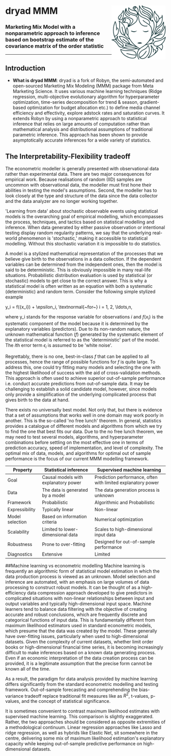 # dryad MMM <img src='R/data/logo.png' align="right" height="169px" />
### Marketing Mix Model with a nonparametric approach to inference based on bootstrap estimate of the covariance matrix of the order statistic

---

## Introduction

  * **What is dryad MMM**: dryad is a fork of Robyn, the semi-automated and open-sourced Marketing Mix Modeling (MMM) package from Meta 
  Marketing Science. It uses various machine learning techniques (Ridge regression, multi-objective evolutionary algorithm for hyperparameter optimization, time-series decomposition for trend & season, gradient-based optimization for budget allocation etc.) to define media channel efficiency and effectivity, explore adstock rates and saturation curves. It extends Robyn by using a nonparametric approach to statistical inference that relies on large amounts of computation rather than mathematical analysis and distributional assumptions of traditional parametric inference. This approach has been shown to provide asymptotically accurate inferences for a wide variety of statistics.
  
## The Interpretability-Flexibility tradeoff

The econometric modeller is generally presented with observational data rather than experimental data. There are two major consequences for empirical work. Because realisations of random (IID) samples are uncommon with observational data, the modeller must first hone their abilities in testing the model's assumptions. Second, the modeller has to look closely at the type and structure of the data since the data collector and the data analyzer are no longer working together.

'Learning from data' about stochastic observable events using statistical models is the overarching goal of empirical modelling, which encompasses the process, techniques, and tactics based on statistical modelling and inference. When data generated by either passive observation or intentional testing display random regularity patterns, we say that the underlying real-world phenomenon is 'stochastic,' making it accessible to statistical modelling. Without this stochastic variation it is impossible to do statistics.

A model is a stylized mathematical representation of the processes that we believe give birth to the observations in a data collection. If the dependent variables can be determined from the independent ones, then the model is said to be deterministic. This is obviously impossible in many real-life situations. Probabilistic distribution evaluation is used by statistical (or stochastic) models to get close to the correct answer. This is why a statistical model is often written as an equation with both a systematic (deterministic) and random term. Consider the following simple stylized example

y_i = f({x_i}) + \epsilon_i, \textnormal{~for~} i = 1, 2, \ldots,n,

where y_i stands for the response variable for observations $i$ and $f({x_i})$ is the systematic component of the model because it is determined by the explanatory variables (predictors). Due to its non-random nature, the unknown mathematical function $(f)$ generated by the systematic element of the statistical model is referred to as the 'deterministic' part of the model. The $i$th error term $\epsilon_i$ is assumed to be 'white noise'.

Regrettably, there is no one, best-in-class $f$ that can be applied to all processes, hence the range of possible functions for $f$ is quite large. To address this, one could try fitting many models and selecting the one with the highest likelihood of success with the aid of cross-validation methods. This approach is often used to achieve superior out-of-sample performance i.e. conduct accurate predictions from out-of-sample data. It may be challenging to establish a solid candidate model, however, since models only provide a simplification of the underlying complicated process that gives birth to the data at hand.

There exists no universally best model. Not only that, but there is evidence that a set of assumptions that works well in one domain may work poorly in another. This is the so-called 'no free lunch' theorem. In general, statistics provides a catalogue of different models and algorithms from which we try to find the one that best fits our data. Due to the no free lunch theorem, we may need to test several models, algorithms, and hyperparameter combinations before settling on the most effective one in terms of prediction accuracy, speed of implementation, and level of complexity. The optimal mix of data, models, and algorithms for optimal out of sample performance is the focus of our current MMM modelling framework.


| Property        | Statistical inference             | Supervised machine learning            |
|-----------------|-----------------------------------|----------------------------------------|
| Goal            | Causal models with explanatory power               | Prediction performance,  often with limited explanatory power              |
| Data            | The data is generated by a model  | The data generation process is unknown |
| Framework       | Probabilistic                     | Algorithmic and Probabilistic          |
| Expressibility  | Typically linear                  | Non-linear                             |
| Model selection | Based on information criteria     | Numerical optimization                 |
| Scalability     | Limited to lower-dimensional data | Scales to high-dimensional input data  |
| Robustness      | Prone to over-fitting             | Designed for out-of-sample performance |
| Diagnostics     | Extensive                         | Limited                                |
  
##Machine learning vs econometric modelling
Machine learning is frequently an algorithmic form of statistical model estimation in which the data production process is viewed as an unknown. Model selection and inference are automated, with an emphasis on large volumes of data processing to construct robust models. It can be thought of as a high-efficiency data compression approach developed to give predictors in complicated situations with non-linear relationships between input and output variables and typically high-dimensional input space. Machine learners tend to balance data filtering with the objective of creating accurate and robust conclusions, which are frequently discrete and categorical functions of input data. This is fundamentally different from maximum likelihood estimators used in standard econometric models, which presume that the data was created by the model. These generally have over-fitting issues, particularly when used to high-dimensional datasets. Given the complexity of current datasets, whether limit order books or high-dimensional financial time series, it is becoming increasingly difficult to make inferences based on a known data generating process. Even if an economic interpretation of the data creation process can be provided, it is a legitimate assumption that the precise form cannot be known all of the time.

As a result, the paradigm for data analysis provided by machine learning differs significantly from the standard econometric modelling and testing framework. Out-of-sample forecasting and comprehending the bias-variance tradeoff replace traditional fit measures like as $R^2$, t-values, p-values, and the concept of statistical significance. 

It is sometimes convenient to contrast maximum likelihood estimates with supervised machine learning. This comparison is slightly exaggerated. Rather, the two approaches should be considered as opposite extremities of a methodological continuum. Linear regression approaches like Lasso and ridge regression, as well as hybrids like Elastic Net, sit somewhere in the centre, delivering some mix of maximum likelihood estimation's explanatory capacity while keeping out-of-sample predictive performance on high-dimensional datasets.
  
